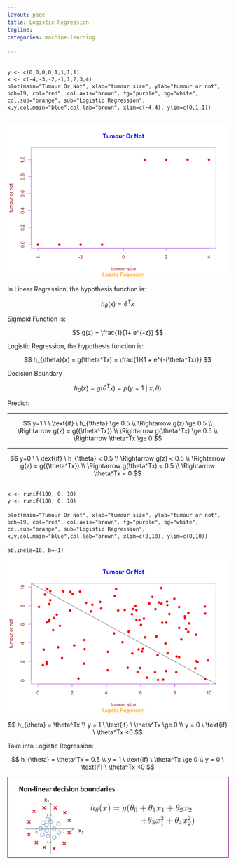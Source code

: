 ```yaml
---
layout: page
title: Logistic Regression
tagline:
categories: machine-learning

---
```


<pre><code>
y <- c(0,0,0,0,1,1,1,1)
x <- c(-4,-3,-2,-1,1,2,3,4)
plot(main="Tumour Or Not", xlab="tumour size", ylab="tumour or not", pch=19, col="red", col.axis="brown", fg="purple", bg="white", col.sub="orange", sub="Logistic Regression", x,y,col.main="blue",col.lab="brown", xlim=c(-4,4), ylim=c(0,1.1))

</code></pre>

<img src="/images/logistic-regression-1.png">

In Linear Regression, the hypothesis function is:

$$ h_{\theta}(x) = \theta^Tx $$

Sigmoid Function is:

$$ g(z) = \frac{1}{1+ e^{-z}} $$

Logistic Regression, the hypothesis function is:

$$
h_{\theta}(x) = g(\theta^Tx) =
\frac{1}{1 + e^{-(\theta^Tx)}}
$$

Decision Boundary

$$
h_{\theta}(x) = g(\theta^Tx) = p(y=1 \ | \ x, \theta)
$$

Predict:

---

$$
y=1 \ \ \text{if} \ h_{\theta} \ge 0.5 \\
\Rightarrow g(z) \ge 0.5 \\
\Rightarrow g(z) = g({\theta^Tx}) \\
\Rightarrow g(\theta^Tx) \ge 0.5 \\
\Rightarrow \theta^Tx \ge 0
$$

---

$$
y=0 \ \ \text{if} \ h_{\theta} < 0.5 \\
\Rightarrow g(z) < 0.5 \\
\Rightarrow g(z) = g({\theta^Tx}) \\
\Rightarrow g(\theta^Tx) < 0.5 \\
\Rightarrow \theta^Tx < 0
$$

<pre><code>
x <- runif(100, 0, 10)
y <- runif(100, 0, 10)

plot(main="Tumour Or Not", xlab="tumour size", ylab="tumour or not", pch=19, col="red", col.axis="brown", fg="purple", bg="white", col.sub="orange", sub="Logistic Regression", x,y,col.main="blue",col.lab="brown", xlim=c(0,10), ylim=c(0,10))

abline(a=10, b=-1)
</code></pre>

<img src="/images/logistic-regression-2.png">

$$
h_{\theta} = \theta^Tx \\
y = 1 \ \text{if} \ \theta^Tx \ge 0 \\
y = 0 \ \text{if} \ \theta^Tx <0
$$

Take into Logistic Regression:

$$
h_{\theta} = \theta^Tx = 0.5 \\
y = 1 \ \text{if} \ \theta^Tx \ge 0 \\
y = 0 \ \text{if} \ \theta^Tx <0
$$


<img style="border: 1px solid purple" src="/images/logistic-regression-3.png">
